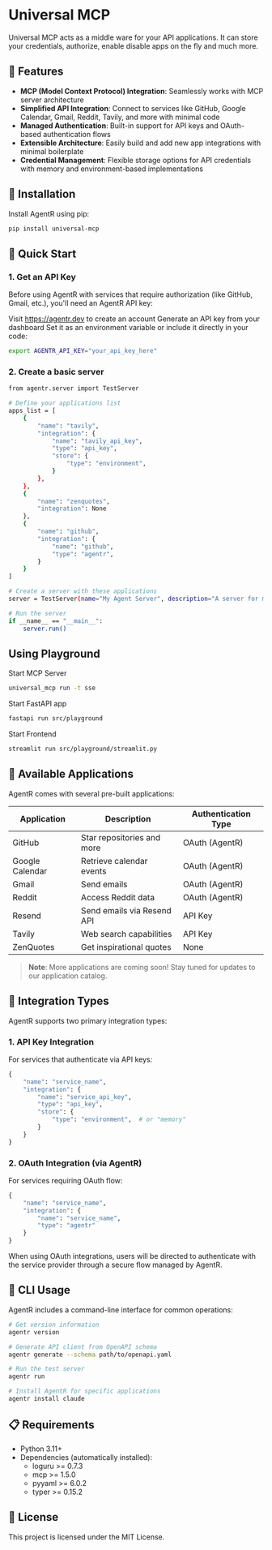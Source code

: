 # Universal MCP

Universal MCP acts as a middle ware for your API applications. It can store your credentials, authorize, enable disable apps on the fly and much more.


## 🌟 Features

- **MCP (Model Context Protocol) Integration**: Seamlessly works with MCP server architecture
- **Simplified API Integration**: Connect to services like GitHub, Google Calendar, Gmail, Reddit, Tavily, and more with minimal code
- **Managed Authentication**: Built-in support for API keys and OAuth-based authentication flows
- **Extensible Architecture**: Easily build and add new app integrations with minimal boilerplate
- **Credential Management**: Flexible storage options for API credentials with memory and environment-based implementations

## 🔧 Installation

Install AgentR using pip:

```bash
pip install universal-mcp
```

## 🚀 Quick Start

### 1. Get an API Key
Before using AgentR with services that require authorization (like GitHub, Gmail, etc.), you'll need an AgentR API key:

Visit https://agentr.dev to create an account
Generate an API key from your dashboard
Set it as an environment variable or include it directly in your code:

```bash
export AGENTR_API_KEY="your_api_key_here"
```

### 2. Create a basic server

```bash
from agentr.server import TestServer

# Define your applications list
apps_list = [
    {
        "name": "tavily",
        "integration": {
            "name": "tavily_api_key",
            "type": "api_key",
            "store": {
                "type": "environment",
            }
        },        
    },
    {
        "name": "zenquotes",
        "integration": None
    },
    {
        "name": "github",
        "integration": {
            "name": "github",
            "type": "agentr",
        }
    }
]

# Create a server with these applications
server = TestServer(name="My Agent Server", description="A server for my agent apps", apps_list=apps_list)

# Run the server
if __name__ == "__main__":
    server.run()
```

## Using Playground

Start MCP Server
```bash
universal_mcp run -t sse
```

Start FastAPI app
```bash
fastapi run src/playground
```

Start Frontend
```bash
streamlit run src/playground/streamlit.py
```


## 🧩 Available Applications
AgentR comes with several pre-built applications:

| Application | Description | Authentication Type |
|-------------|-------------|---------------------|
| GitHub | Star repositories and more | OAuth (AgentR) |
| Google Calendar | Retrieve calendar events | OAuth (AgentR) |
| Gmail | Send emails | OAuth (AgentR) |
| Reddit | Access Reddit data | OAuth (AgentR) |
| Resend | Send emails via Resend API | API Key |
| Tavily | Web search capabilities | API Key |
| ZenQuotes | Get inspirational quotes | None |

> **Note**: More applications are coming soon! Stay tuned for updates to our application catalog.

## 🔐 Integration Types
AgentR supports two primary integration types:

### 1. API Key Integration
For services that authenticate via API keys:
```python
{
    "name": "service_name",
    "integration": {
        "name": "service_api_key",
        "type": "api_key",
        "store": {
            "type": "environment",  # or "memory"
        }
    }
}
```

### 2. OAuth Integration (via AgentR)
For services requiring OAuth flow:
```python
{
    "name": "service_name",
    "integration": {
        "name": "service_name",
        "type": "agentr"
    }
}
```
When using OAuth integrations, users will be directed to authenticate with the service provider through a secure flow managed by AgentR.

## 🤖 CLI Usage
AgentR includes a command-line interface for common operations:

```bash
# Get version information
agentr version

# Generate API client from OpenAPI schema
agentr generate --schema path/to/openapi.yaml

# Run the test server
agentr run

# Install AgentR for specific applications
agentr install claude
```

## 📋 Requirements

- Python 3.11+
- Dependencies (automatically installed):
  - loguru >= 0.7.3
  - mcp >= 1.5.0
  - pyyaml >= 6.0.2
  - typer >= 0.15.2


## 📝 License

This project is licensed under the MIT License.
